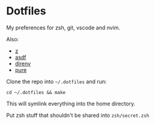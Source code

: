 # Dotfiles

My preferences for zsh, git, vscode and nvim.

Also:

- [z](https://github.com/rupa/z)
- [asdf](https://asdf-vm.com)
- [direnv](http://direnv.net/)
- [pure](https://github.com/sindresorhus/pure)

Clone the repo into `~/.dotfiles` and run:

    cd ~/.dotfiles && make

This will symlink everything into the home directory.

Put zsh stuff that shouldn't be shared into `zsh/secret.zsh`
